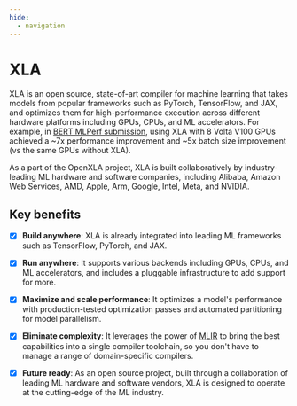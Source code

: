 ```yaml
---
hide:
  - navigation
---
```


# XLA

XLA is an open source, state-of-art compiler for machine learning that
takes models from popular frameworks such as PyTorch, TensorFlow, and JAX, and
optimizes them for high-performance execution across different hardware
platforms including GPUs, CPUs, and ML accelerators. For example, in
[BERT MLPerf submission](https://blog.tensorflow.org/2020/07/tensorflow-2-mlperf-submissions.html),
using XLA with 8 Volta V100 GPUs achieved a ~7x performance improvement
and ~5x batch size improvement (vs the same GPUs without XLA).

As a part of the OpenXLA project, XLA is built collaboratively by
industry-leading ML hardware and software companies, including
Alibaba, Amazon Web Services, AMD, Apple, Arm, Google, Intel, Meta, and NVIDIA.

## Key benefits

- [x] **Build anywhere**: XLA is already integrated into
leading ML frameworks such as TensorFlow, PyTorch, and JAX.

- [x] **Run anywhere**: It supports various backends including
GPUs, CPUs, and ML accelerators, and includes a pluggable infrastructure to add
support for more.

- [x] **Maximize and scale performance**: It optimizes a model's performance
with production-tested optimization passes and automated partitioning for model
parallelism.

- [x] **Eliminate complexity**: It leverages the power of
[MLIR](https://mlir.llvm.org/) to bring the best capabilities into a single
compiler toolchain, so you don't have to manage a range of domain-specific
compilers.

- [x] **Future ready**: As an open source project, built through a collaboration
of leading ML hardware and software vendors, XLA is
designed to operate at the cutting-edge of the ML industry.